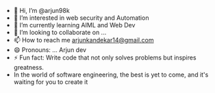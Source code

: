 - 👋 Hi, I’m @arjun98k
- 👀 I’m interested in web security and Automation
- 🌱 I’m currently learning  AIML and Web Dev
- 💞️ I’m looking to collaborate on ...
- 📫 How to reach me arjunkandekar14@gmail.com
- 😄 Pronouns: ... Arjun dev
- ⚡ Fun fact: Write code that not only solves problems but inspires greatness.
- In the world of software engineering, the best is yet to come, and it's waiting for you to create it

<!---
arjun98k/arjun98k is a ✨ special ✨ repository because its `README.md` (this file) appears on your GitHub profile.
You can click the Preview link to take a look at your changes.
--->
